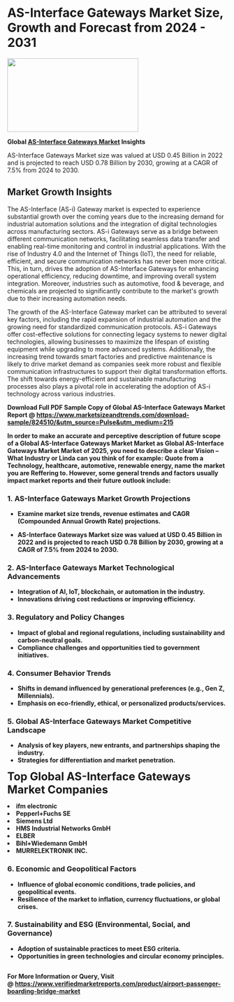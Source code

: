 <H1>AS-Interface Gateways Market Size, Growth and Forecast from 2024 - 2031</H1><img class="aligncenter size-medium wp-image-584254" src="https://thirdeyenews.in/wp-content/uploads/2024/09/Global-Market-Research-300x168.jpeg" alt="" width="300" height="168" /><p><strong>Global&nbsp;<a href="https://www.marketsizeandtrends.com/download-sample/824510/&amp;utm_source=Pulse&amp;utm_medium=215">AS-Interface Gateways Market</a> Insights</strong></p><p>AS-Interface Gateways Market size was valued at USD 0.45 Billion in 2022 and is projected to reach USD 0.78 Billion by 2030, growing at a CAGR of 7.5% from 2024 to 2030.</p><p><h2>Market Growth Insights</h2> <p>The AS-Interface (AS-i) Gateway market is expected to experience substantial growth over the coming years due to the increasing demand for industrial automation solutions and the integration of digital technologies across manufacturing sectors. AS-i Gateways serve as a bridge between different communication networks, facilitating seamless data transfer and enabling real-time monitoring and control in industrial applications. With the rise of Industry 4.0 and the Internet of Things (IoT), the need for reliable, efficient, and secure communication networks has never been more critical. This, in turn, drives the adoption of AS-Interface Gateways for enhancing operational efficiency, reducing downtime, and improving overall system integration. Moreover, industries such as automotive, food & beverage, and chemicals are projected to significantly contribute to the market's growth due to their increasing automation needs.</p> <p><strong></strong></p> <p>The growth of the AS-Interface Gateway market can be attributed to several key factors, including the rapid expansion of industrial automation and the growing need for standardized communication protocols. AS-i Gateways offer cost-effective solutions for connecting legacy systems to newer digital technologies, allowing businesses to maximize the lifespan of existing equipment while upgrading to more advanced systems. Additionally, the increasing trend towards smart factories and predictive maintenance is likely to drive market demand as companies seek more robust and flexible communication infrastructures to support their digital transformation efforts. The shift towards energy-efficient and sustainable manufacturing processes also plays a pivotal role in accelerating the adoption of AS-i technology across various industries.</p> <p><strong></p><p><span class=""><strong>Download Full PDF Sample Copy of Global AS-Interface Gateways Market Report</strong> @ <a href="https://www.marketsizeandtrends.com/download-sample/824510/&amp;utm_source=Pulse&amp;utm_medium=215" target="_blank">https://www.marketsizeandtrends.com/download-sample/824510/&amp;utm_source=Pulse&amp;utm_medium=215</a></span></p><p>In order to make an accurate and perceptive description of future scope of a Global&nbsp;AS-Interface Gateways Market Market as Global&nbsp;AS-Interface Gateways Market Market of 2025, you need to describe a clear Vision &ndash; What Industry or Linda can you think of for example: Quote from a Technology, healthcare, automotive, renewable energy, name the market you are Reffering to. However, some general trends and factors usually impact market reports and their future outlook include:</p><h3>1.&nbsp;<strong>AS-Interface Gateways Market Growth Projections</strong></h3><ul><li>Examine market size trends, revenue estimates and CAGR (Compounded Annual Growth Rate) projections.</li><li><p>AS-Interface Gateways Market size was valued at USD 0.45 Billion in 2022 and is projected to reach USD 0.78 Billion by 2030, growing at a CAGR of 7.5% from 2024 to 2030.</p></li></ul><h3>2.&nbsp;<strong>AS-Interface Gateways Market Technological Advancements</strong></h3><ul><li>Integration of AI, IoT, blockchain, or automation in the industry.</li><li>Innovations driving cost reductions or improving efficiency.</li></ul><h3>3.&nbsp;<strong>Regulatory and Policy Changes</strong></h3><ul><li>Impact of global and regional regulations, including sustainability and carbon-neutral goals.</li><li>Compliance challenges and opportunities tied to government initiatives.</li></ul><h3>4.&nbsp;<strong>Consumer Behavior Trends</strong></h3><ul><li>Shifts in demand influenced by generational preferences (e.g., Gen Z, Millennials).</li><li>Emphasis on eco-friendly, ethical, or personalized products/services.</li></ul><h3>5.&nbsp;<strong>Global AS-Interface Gateways Market Competitive Landscape</strong></h3><ul><li>Analysis of key players, new entrants, and partnerships shaping the industry.</li><li>Strategies for differentiation and market penetration.</li></ul><p data-pm-slice="1 1 []"><span style="color: inherit; font-family: inherit; font-size: 25px;">Top Global AS-Interface Gateways Market Companies</span></p><div class="" data-test-id=""><p><li>ifm electronic</li><li> Pepperl+Fuchs SE</li><li> Siemens Ltd</li><li> HMS Industrial Networks GmbH</li><li> ELBER</li><li> Bihl+Wiedemann GmbH</li><li> MURRELEKTRONIK INC.</li></p></div><h3>6.&nbsp;<strong>Economic and Geopolitical Factors</strong></h3><ul><li>Influence of global economic conditions, trade policies, and geopolitical events.</li><li>Resilience of the market to inflation, currency fluctuations, or global crises.</li></ul><h3>7.&nbsp;<strong>Sustainability and ESG (Environmental, Social, and Governance)</strong></h3><ul><li>Adoption of sustainable practices to meet ESG criteria.</li><li>Opportunities in green technologies and circular economy principles.</li></ul><h2><strong style="font-size: 14px;">For More Information or Query, Visit @&nbsp;</strong><a style="background-color: #ffffff; font-size: 14px;" href="https://www.marketsizeandtrends.com/report/as-interface-gateways-market/" target="_blank">https://www.verifiedmarketreports.com/product/airport-passenger-boarding-bridge-market</a></h2>
